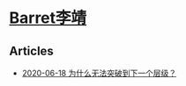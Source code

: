 # [Barret李靖](https://twitter.com/Barret_China)

## Articles
- [2020-06-18 为什么无法突破到下一个层级？](https://www.yuque.com/barretlee/thinking/aevklq)
